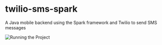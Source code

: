 # twilio-sms-spark
A Java mobile backend using the Spark framework and Twilio to send SMS messages

![Running the Project](https://github.com/mplacona/twilio-sms-spark/blob/master/running-project.gif)
